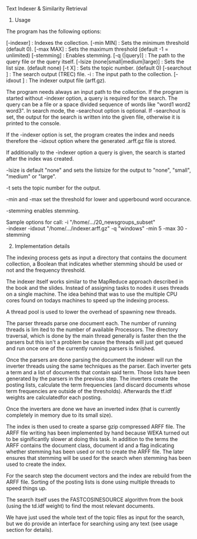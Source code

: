 Text Indexer & Similarity Retrieval

1. Usage

The program has the following options:

[-indexer] : Indexes the collection.
[-min MIN] : Sets the minimum threshold (default 0).
[-max MAX] : Sets the maximum threshold (default -1 = unlimited)
[-stemming] : Enables stemming.
[-q (<path>|query)] : The path to the query file or the query itself.
[-lsize (none|small|medium|large)] :  Sets the list size. (default none)
[-t X] : Sets the topic number. (default 0) 
[-searchout <path>] : The search output (TREC) file.
-i <path> : The input path to the collection.
[-idxout <path>] : The indexer output file (arff.gz).

The program needs always an input path to the collection.
If the program is started without -indexer option, a query is required for the
search. The query can be a file or a space divided sequence of words like 
"word1 word2 word3". In search mode, the -searchout option is optional. If
-searchout is set, the output for the search is written into the given file,
otherwise it is printed to the console.

If the -indexer option is set, the program creates the index and needs therefore
the -idxout option where the generated .arff.gz file is stored.

If additionally to the -indexer option a query is given, the search is started
after the index was created.

-lsize is default "none" and sets the listsize for the output to "none", "small", "medium"
or "large".

-t sets the topic number for the output.

-min and -max set the threshold for lower and upperbound word occurance.

-stemming enables stemming.

Sample options for call:
-i "/home/.../20_newsgroups_subset"  
-indexer -idxout "/home/.../indexer.arff.gz" 
-q "windows" 
-min 5 
-max 30 
-stemming

2. Implementation details

The indexing process gets as input a directory that contains the document
collection, a Boolean that indicates whether stemming should be used or not 
and the frequency threshold.

The indexer itself works similar to the MapReduce approach described in the book
and the slides. Instead of assigning tasks to nodes it uses threads on a single 
machine. The idea behind that was to use the multiple CPU cores found on todays
machines to speed up the indexing process.

A thread pool is used to lower the overhead of spawning new threads.

The parser threads parse one document each. The number of running threads is lim
ited to the number of available Processors. The directory traversal, which is done
by the main thread generally is faster then the the parsers but this isn't a 
problem be cause the threads will just get queued and run once one of the currently
 running parsers is finished.

Once the parsers are done parsing the document the indexer will run the inverter
threads using the same techniques as the parser. Each inverter gets a term and a 
list of documents that contain said term. Those lists have been generated by the
parsers in the previous step.
The inverters create the posting lists, calculate the term frequencies (and 
discard documents whose term frequencies are outside of the thresholds).
Afterwards the tf.idf weights are calculatedfor each posting.

Once the inverters are done we have an inverted index (that is currently
completely in memory due to its small size). 

The index is then used to create a sparse gzip compressed ARFF file. The ARFF 
file writing has been implemented by hand because WEKA turned out to be 
significantly slower at doing this task. In addition to the terms the ARFF
contains the document class, document id and a flag indicating whether stemming
has been used or not to create the ARFF file. The later ensures that stemming
will be used for the search when stemming has been used to create the index.

For the search step the document vectors and the index are rebuild from the ARFF
file. Sorting of the posting lists is done using multiple threads to speed things
up. 

The search itself uses the FASTCOSINESOURCE algorithm from the book (using the 
td.idf weight) to find the most relevant documents.

We have just used the whole text of the topic files as input for the search, but
we do provide an interface for searching using any text (see usage section for
 details).

